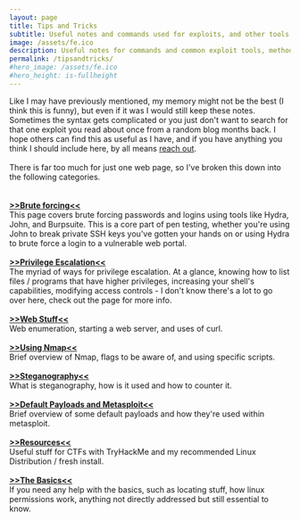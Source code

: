 ```yaml
---
layout: page
title: Tips and Tricks
subtitle: Useful notes and commands used for exploits, and other tools and methods that have proven helpful
image: /assets/fe.ico
description: Useful notes for commands and common exploit tools, methods that have proven useful.
permalink: /tipsandtricks/
#hero_image: /assets/fe.ico
#hero_height: is-fullheight
---
```


Like I may have previously mentioned, my memory might not be the best (I think this is funny), but even if it was I would still keep these notes. Sometimes the syntax gets complicated or you just don't want to search for that one exploit you read about once from a random blog months back. I hope others can find this as useful as I have, and if you have anything you think I should include here, by all means [reach out](/contact/).<br>
<br>
There is far too much for just one web page, so I've broken this down into the following categories.
<br><br>
<br>
[**>>Brute forcing<<**](/tipsandtricks/bruteforcing/)<br>
This page covers brute forcing passwords and logins using tools like Hydra, John, and Burpsuite. This is a core part of pen testing, whether you're using John to break private SSH keys you've gotten your hands on or using Hydra to brute force a login to a vulnerable web portal.
<br><br>
[**>>Privilege Escalation<<**](/tipsandtricks/privilegeescalation/)<br>
The myriad of ways for privilege escalation. At a glance, knowing how to list files / programs that have higher privileges, increasing your shell's capabilities, modifying access controls - I don't know there's a lot to go over here, check out the page for more info. 
<br><br>
[**>>Web Stuff<<**](/tipsandtricks/webstuff/)<br>
Web enumeration, starting a web server, and uses of curl.
<br><br>
[**>>Using Nmap<<**](/tipsandtricks/usingnmap/)<br>
Brief overview of Nmap, flags to be aware of, and using specific scripts.
<br><br>
[**>>Steganography<<**](/tipsandtricks/steganography/)<br>
What is steganography, how is it used and how to counter it.
<br><br>
[**>>Default Payloads and Metasploit<<**](/tipsandtricks/defaultpayloads/)<br>
Brief overview of some default payloads and how they're used within metasploit.
<br><br>
[**>>Resources<<**](/tipsandtricks/resources/)<br>
Useful stuff for CTFs with TryHackMe and my recommended Linux Distribution / fresh install.<br><br>
[**>>The Basics<<**](/tipsandtricks/thebasics/)<br>
If you need any help with the basics, such as locating stuff, how linux permissions work, anything not directly addressed but still essential to know.













